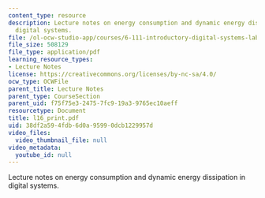 ```yaml
---
content_type: resource
description: Lecture notes on energy consumption and dynamic energy dissipation in
  digital systems.
file: /ol-ocw-studio-app/courses/6-111-introductory-digital-systems-laboratory-spring-2006/38df2a594fdb6d0a95990dcb1229957d_l16_print.pdf
file_size: 508129
file_type: application/pdf
learning_resource_types:
- Lecture Notes
license: https://creativecommons.org/licenses/by-nc-sa/4.0/
ocw_type: OCWFile
parent_title: Lecture Notes
parent_type: CourseSection
parent_uid: f75f75e3-2475-7fc9-19a3-9765ec10aeff
resourcetype: Document
title: l16_print.pdf
uid: 38df2a59-4fdb-6d0a-9599-0dcb1229957d
video_files:
  video_thumbnail_file: null
video_metadata:
  youtube_id: null
---
```

Lecture notes on energy consumption and dynamic energy dissipation in digital systems.